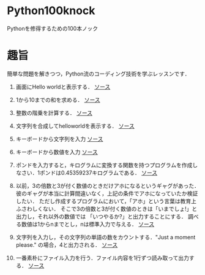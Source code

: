 # Python100knock
Pythonを修得するための100本ノック

# 趣旨
簡単な問題を解きつつ，Python流のコーディング技術を学ぶレッスンです．

1. 画面にHello worldと表示する．
[ソース](./hello.py)

2. 1から10までの和を求める．
[ソース](./sum1to10.py)

3. 整数の階乗を計算する．
[ソース](./int_factorial.py)

4. 文字列を合成してhelloworldを表示する．
[ソース](./compstr.py)

5. キーボードから文字列を入力
[ソース](./inputStr.py)

6. キーボードから数値を入力
[ソース](./inputInt.py)

7. ポンドを入力すると，キログラムに変換する関数を持つプログラムを作成しなさい．1ポンドは0.45359237キログラムである．
[ソース](./pound2kg.py)

8. 以前，3の倍数と3が付く数値のときだけアホになるというギャグがあった．
彼のギャグが本当に計算間違いなく，上記の条件でアホになっていたか検証したい．
ただし作成するプログラムにおいて，「アホ」という言葉は教育上ふさわしくない．
そこで3の倍数と3が付く数値のときは「いまでしょ!」と出力し，それ以外の数値では
「いつやるか?」と出力することにする．
調べる数値は1からnまでとし，nは標準入力で与える．
[ソース](./imadesho.py)

9. 文字列を入力し，その文字列の単語の数をカウントする．"Just a moment please."
の場合，4と出力される．
[ソース](./countWards.py)

10. 一番素朴にファイル入力を行う．ファイル内容を1行ずつ読み取って出力する．
[ソース](./inputFile.py)
